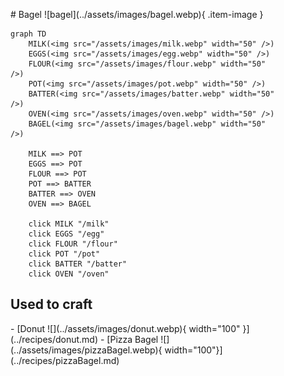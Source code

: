 <figure markdown="1">
# Bagel
![bagel](../assets/images/bagel.webp){ .item-image }

```mermaid
graph TD
    MILK(<img src="/assets/images/milk.webp" width="50" />)
    EGGS(<img src="/assets/images/egg.webp" width="50" />)
    FLOUR(<img src="/assets/images/flour.webp" width="50" />)
    POT(<img src="/assets/images/pot.webp" width="50" />)
    BATTER(<img src="/assets/images/batter.webp" width="50" />)
    OVEN(<img src="/assets/images/oven.webp" width="50" />)
    BAGEL(<img src="/assets/images/bagel.webp" width="50" />)
    
    MILK ==> POT
    EGGS ==> POT
    FLOUR ==> POT
    POT ==> BATTER
    BATTER ==> OVEN
    OVEN ==> BAGEL 

    click MILK "/milk"
    click EGGS "/egg"
    click FLOUR "/flour"
    click POT "/pot"
    click BATTER "/batter"
    click OVEN "/oven"

```

## Used to craft

<div class="grid cards" markdown>
- [Donut ![](../assets/images/donut.webp){ width="100" }](../recipes/donut.md)
- [Pizza Bagel ![](../assets/images/pizzaBagel.webp){ width="100"}](../recipes/pizzaBagel.md)
</div>


</figure>
